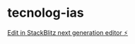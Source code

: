 # tecnolog-ias

[Edit in StackBlitz next generation editor ⚡️](https://stackblitz.com/~/github.com/nataliaarueda/tecnolog-ias)